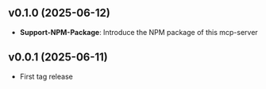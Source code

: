 ## v0.1.0 (2025-06-12)

- **Support-NPM-Package**: Introduce the NPM package of this mcp-server

## v0.0.1 (2025-06-11)

- First tag release
